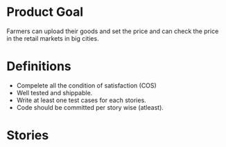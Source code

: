 # Product Goal   
Farmers can upload their goods and set the price and can check the price in the retail markets in big cities.

# Definitions   
* Compelete all the condition of satisfaction (COS)
* Well tested and shippable.
* Write at least one test cases for each stories. 
* Code should be committed per story wise (atleast).  

# Stories 

